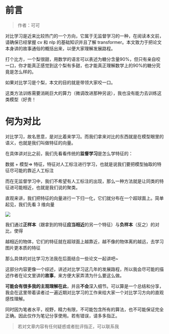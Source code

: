 # 前言

> 作者：可可

对比学习是近来比较热门的一个方向，它属于无监督学习的一种，在阅读本文前，请确保已经掌握 cv 和 nlp 的基础知识并且了解 transformer。本文致力于把论文本身讲的故事通俗的概括出来，以便大家理解发展路程。


   打个比方，一个梨很甜，用数学的语言可以表述为糖分含量90%，但只有亲自咬一口，你才能真正感觉到这个梨有多甜，也才能真正理解数学上的90%的糖分究竟是怎么样的。
   
   如果对比学习是个梨，本文的目的就是带领大家咬一口。


这类方法训练需要消耗巨大的算力（微调改进那种另说），我也没有能力去训练这类模型（好贵！

# 何为对比

对比学习，故名思意，是对比着来学习。而我们拿来对比的东西就是在模型眼里的语义，也就是我们叫做特征的向量。

在具体讲对比之前，我们先看看传统的<strong>监督学习</strong>是怎么学特征的：

数据 + 模型=> 特征，特征对人工标注进行学习，也就是说我们要把模型抽取的特征尽可能的靠近人工标注

而在无监督学习中，我们不希望有人工标注的出现，那么一种方法就是让同类的特征进可能相近，也就是我们说的聚类。

直观来讲，我们把特征的向量进行一下归一化，它们就分布在一个超球面上。简单起见，我们先看 3 维向量

![](https://pic-hdu-cs-wiki-1307923872.cos.ap-shanghai.myqcloud.com/boxcnJ6HpIJqxJuxiz7Cw5GopSh.png)

我们通过<strong>正样本</strong>（跟拿到的特征<strong>应当相近</strong>的另一个特征）与<strong>负样本</strong>（反之）的对比，使得

越相近的物体，它们的特征就在超球面上越靠近，越不像的物体离的越远，去学习图片更本质的特征

那么具体的对比学习方法我在后面结合一些论文一起讲吧~

这部分内容更像一个综述，讲述对比学习这几年的发展路程，所以我会尽可能的描述作者在论文里讲的<strong>故事</strong>，来方便大家弄清为什么要这么做。

<strong>可能会有很多我的主观理解在此</strong>，并且<strong>不会</strong>深入细节。可以算是一个总结和分享，我会在这里带着读者过一遍近期对比学习的工作来给大家一个对比学习方向的直观感性理解。

同时因为笔者水平，视野，精力有限，不可能包含所有的算法，也不可能保证完全正确。因此仅作为笔记分享使用。若有错误，请多多指正。

> 若对文章内容有任何疑惑或者批评指正，可以联系我

